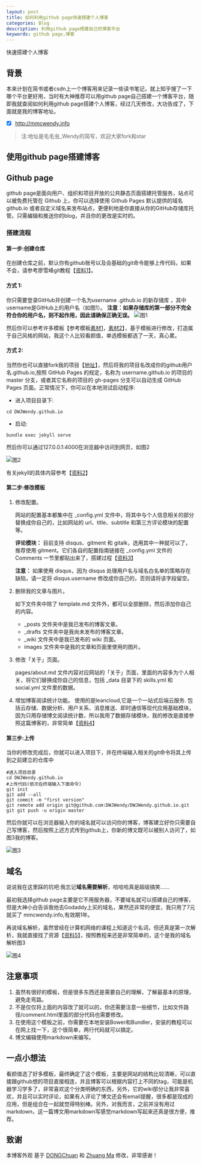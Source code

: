 ```yaml
---
layout: post
title: 如何利用github page快速搭建个人博客
categories: Blog
description: 利用github page搭建自己的博客平台
keywords: github page,博客
---
```

快速搭建个人博客

## 背景
本来计划在简书或者csdn上一个博客用来记录一些读书笔记，就上知乎搜了一下哪个平台更好用，当时有大神推荐可以用github page自己搭建一个博客平台，随即我就查阅如何利用github page搭建个人博客，经过几天修改，大功告成了，下面就是我的博客地址。
- [x] http://mmcwendy.info 
> 注:地址是毛毛虫_Wendy的简写，欢迎大家fork和star

## 使用github page搭建博客
## Github page
github page是面向用户、组织和项目开放的公共静态页面搭建托管服务，站点可以被免费托管在 Github 上，你可以选择使用 Github Pages 默认提供的域名 github.io 或者自定义域名来发布站点，更便利地是你直接从你的GitHub存储库托管。只需编辑和推送你的blog，并且你的更改是实时的。
### 搭建流程
#### 第一步:创建仓库
在创建仓库之前，默认你有github账号以及会基础的git命令能够上传代码，如果不会，请参考廖雪峰git教程【[资料1](https://www.liaoxuefeng.com/wiki/0013739516305929606dd18361248578c67b8067c8c017b000)】。
#### 方式 1:
你只需要登录GitHub并创建一个名为username .github.io 的新存储库 ，其中username是GitHub上的用户名（如图1）。
**注意：如果存储库的第一部分不完全符合你的用户名，则不起作用，因此请确保正确无误。**
![图1](/images/blog/2018-01-28-1.png)

然后你可以参考许多模板【参考模板[素材1](http://jekyllthemes.org)，[素材2](https://hexo.io/themes/)】，基于模板进行修改，打造属于自己风格的网站，我这个人比较看颜值，单选模板都选了一天，真心累。

#### 方式 2:
当然你也可以直接fork我的项目【[地址](https://github.com/DWJWendy/DWJWendy.github.io)】，然后将我的项目名改成你的github用户名.github.io,按照 GitHub Pages 的规定，名称为 username.github.io 的项目的 master 分支，或者其它名称的项目的 gh-pages 分支可以自动生成 GitHub Pages 页面。正常情况下，你可以在本地测试启动程序:

- 进入项目目录下:

```
cd DWJWendy.github.io
```
- 启动:

```
bundle exec jekyll serve
```

然后你可以通过127.0.0.1:4000在浏览器中访问到网页，如图2


![图2](/images/blog/2018-01-28-2.png)

有关jekyll的具体内容参考【[资料2](http://jekyllcn.com/)】


#### 第二步:修改模板

1. 修改配置。

   网站的配置基本都集中在 \_config.yml 文件中，将其中与个人信息相关的部分替换成你自己的，比如网站的 url、title、subtitle 和第三方评论模块的配置等。

   **评论模块：** 目前支持 disqus、gitment 和 gitalk，选用其中一种就可以了，推荐使用 gitment。它们各自的配置指南链接在 \_config.yml 文件的 Comments 一节里都贴出来了，搭建过程【[资料3](https://imsun.net/posts/gitment-introduction/)】

   **注意：** 如果使用 disqus，因为 disqus 处理用户名与域名白名单的策略存在缺陷，请一定将 disqus.username 修改成你自己的，否则请将该字段留空。
  
2. 删除我的文章与图片。

   如下文件夹中除了 template.md 文件外，都可以全部删除，然后添加你自己的内容。

   * \_posts 文件夹中是我已发布的博客文章。
   * \_drafts 文件夹中是我尚未发布的博客文章。
   * \_wiki 文件夹中是我已发布的 wiki 页面。
   * images 文件夹中是我的文章和页面里使用的图片。

3. 修改「关于」页面。

   pages/about.md 文件内容对应网站的「关于」页面，里面的内容多为个人相关，将它们替换成你自己的信息，包括 \_data 目录下的 skills.yml 和 social.yml 文件里的数据。

4. 增加博客阅读统计功能。
   使用的是leancloud,它是一个一站式后端云服务. 包括云存储、数据分析、用户关系、消息推送、即时通信等现代应用基础模块，因为只用存储博文阅读统计数，所以我用了数据存储模块，我的修改是直接参照这篇博客的，非常简单【[资料4](http://blog.csdn.net/u013553529/article/details/63357382)】


#### 第三步:上传
当你的修改完成后，你就可以进入项目下，并在终端输入相关的git命令将其上传到之前建立的仓库中

```
#进入项目目录
cd DWJWendy.github.io
#上传代码(依次在终端输入下面命令)
git init
git add --all
git commit -m "first version"
git remote add origin git@github.com:DWJWendy/DWJWendy.github.io.git
git git push -u origin master

```
然后你就可以在浏览器输入你的域名就可以访问你的博客，博客建立好你只需要自己写博客，然后按照上述方式传到github上，你新的博文既可以被别人访问了，如图3我的博客。

![图3](/images/blog/2018-01-28-4.png)

## 域名
说说我在这里踩的坑吧:我忘记**域名需要解析**，哈哈哈真是超级搞笑……

最初我选择github page主要是它不用服务器，不要域名就可以搭建自己的博客，但是大神小白告诉我他去Godaddy上买的域名，果然还非常的便宜，我只用了7元就买了 mmcwendy.info,有效期1年。

再说域名解析，虽然曾经在计算机网络的课程上知道这个名词，但还真是第一次解析，我就直接找了资源【[资料5](https://www.zhihu.com/question/31377141)】，按照教程来还是非常简单的，这个是我的域名解析图3

![图4](/images/blog/2018-01-28-3.png)

## 注意事项


1. 虽然有很好的模板，但是很多东西还是需要自己的理解，了解最基本的原理，避免走弯路。
2. 不是仅仅将上面的内容改了就可以的，你还需要注意一些细节，比如文件路径/comment.html里面的部分代码也需要修改。
3. 在使用这个模板之前，你需要在本地安装Bower和Bundler，安装的教程可以在网上找一下，这个很简单，两行代码就可以搞定。
4. 博文编辑使用markdown来编写。
## 一点小想法

看颜值选了好多模板，最终确定了这个模板，主要是网站的结构比较清晰，可以直接跟github想的项目直接相连，并且博客可以根据内容打上不同的tag，可能是机器学习学多了，非常喜欢这个分类明确的东西，另外，它的wiki部分让我非常喜欢，并且可以实时评论，如果有人评论了博文还会有email提醒，很多都是现成的应用，但是组合在一起就觉得特别棒。另外，对我而言，之前并没有用过markdown，这一篇博文用markdown写感觉markdown写起来还真是很方便，推荐。

## 致谢

本博客外观
基于 [DONGChuan](http://dongchuan.github.io) 
和 [Zhuang Ma](http://mazhuang.org/)
修改，非常感谢！
